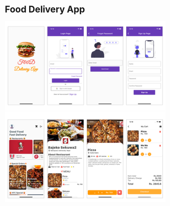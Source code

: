 # Food Delivery App
<img src = "https://github.com/gameonanil/food_delivery_app/blob/master/assets/banner/banner1.png" />
<img src = "https://github.com/gameonanil/food_delivery_app/blob/master/assets/banner/banner2.png" />
